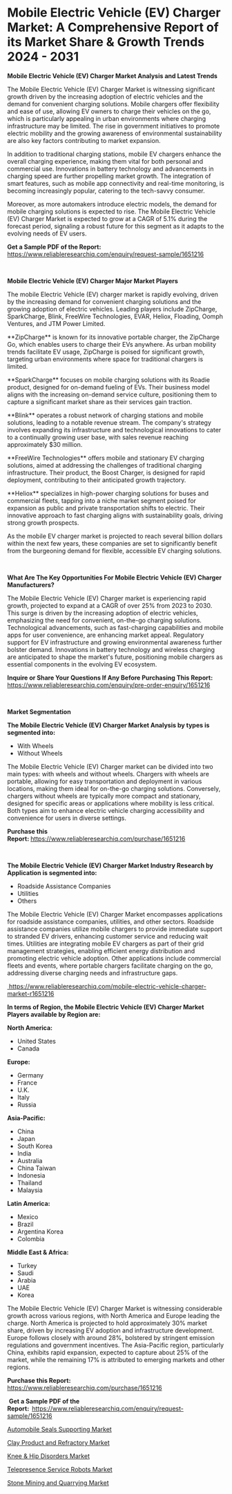 <p><h1>Mobile Electric Vehicle (EV) Charger Market: A Comprehensive Report of its Market Share & Growth Trends 2024 - 2031</h1></p><p><strong>Mobile Electric Vehicle (EV) Charger Market Analysis and Latest Trends</strong></p>
<p><p>The Mobile Electric Vehicle (EV) Charger Market is witnessing significant growth driven by the increasing adoption of electric vehicles and the demand for convenient charging solutions. Mobile chargers offer flexibility and ease of use, allowing EV owners to charge their vehicles on the go, which is particularly appealing in urban environments where charging infrastructure may be limited. The rise in government initiatives to promote electric mobility and the growing awareness of environmental sustainability are also key factors contributing to market expansion.</p><p>In addition to traditional charging stations, mobile EV chargers enhance the overall charging experience, making them vital for both personal and commercial use. Innovations in battery technology and advancements in charging speed are further propelling market growth. The integration of smart features, such as mobile app connectivity and real-time monitoring, is becoming increasingly popular, catering to the tech-savvy consumer.</p><p>Moreover, as more automakers introduce electric models, the demand for mobile charging solutions is expected to rise. The Mobile Electric Vehicle (EV) Charger Market is expected to grow at a CAGR of 5.1% during the forecast period, signaling a robust future for this segment as it adapts to the evolving needs of EV users.</p></p>
<p><strong>Get a Sample PDF of the Report:&nbsp;</strong> <a href="https://www.reliableresearchiq.com/enquiry/request-sample/1651216?utm_campaign=1087&utm_medium=2&utm_source=Github&utm_content=ia&utm_term=08122024&utm_id=mobile-electric-vehicle-ev-charger">https://www.reliableresearchiq.com/enquiry/request-sample/1651216</a></p>
<p>&nbsp;</p>
<p><strong>Mobile Electric Vehicle (EV) Charger Major Market Players</strong></p>
<p><p>The mobile Electric Vehicle (EV) charger market is rapidly evolving, driven by the increasing demand for convenient charging solutions and the growing adoption of electric vehicles. Leading players include ZipCharge, SparkCharge, Blink, FreeWire Technologies, EVAR, Heliox, Floading, Oomph Ventures, and JTM Power Limited.</p><p>**ZipCharge** is known for its innovative portable charger, the ZipCharge Go, which enables users to charge their EVs anywhere. As urban mobility trends facilitate EV usage, ZipCharge is poised for significant growth, targeting urban environments where space for traditional chargers is limited.</p><p>**SparkCharge** focuses on mobile charging solutions with its Roadie product, designed for on-demand fueling of EVs. Their business model aligns with the increasing on-demand service culture, positioning them to capture a significant market share as their services gain traction.</p><p>**Blink** operates a robust network of charging stations and mobile solutions, leading to a notable revenue stream. The company's strategy involves expanding its infrastructure and technological innovations to cater to a continually growing user base, with sales revenue reaching approximately $30 million.</p><p>**FreeWire Technologies** offers mobile and stationary EV charging solutions, aimed at addressing the challenges of traditional charging infrastructure. Their product, the Boost Charger, is designed for rapid deployment, contributing to their anticipated growth trajectory.</p><p>**Heliox** specializes in high-power charging solutions for buses and commercial fleets, tapping into a niche market segment poised for expansion as public and private transportation shifts to electric. Their innovative approach to fast charging aligns with sustainability goals, driving strong growth prospects.</p><p>As the mobile EV charger market is projected to reach several billion dollars within the next few years, these companies are set to significantly benefit from the burgeoning demand for flexible, accessible EV charging solutions.</p></p>
<p>&nbsp;</p>
<p><strong>What Are The Key Opportunities For Mobile Electric Vehicle (EV) Charger Manufacturers?</strong></p>
<p><p>The Mobile Electric Vehicle (EV) Charger market is experiencing rapid growth, projected to expand at a CAGR of over 25% from 2023 to 2030. This surge is driven by the increasing adoption of electric vehicles, emphasizing the need for convenient, on-the-go charging solutions. Technological advancements, such as fast-charging capabilities and mobile apps for user convenience, are enhancing market appeal. Regulatory support for EV infrastructure and growing environmental awareness further bolster demand. Innovations in battery technology and wireless charging are anticipated to shape the market's future, positioning mobile chargers as essential components in the evolving EV ecosystem.</p></p>
<p><strong>Inquire or Share Your Questions If Any Before Purchasing This Report:</strong> <a href="https://www.reliableresearchiq.com/enquiry/pre-order-enquiry/1651216?utm_campaign=1087&utm_medium=2&utm_source=Github&utm_content=ia&utm_term=08122024&utm_id=mobile-electric-vehicle-ev-charger">https://www.reliableresearchiq.com/enquiry/pre-order-enquiry/1651216</a></p>
<p>&nbsp;</p>
<p><strong>Market Segmentation</strong></p>
<p><strong>The Mobile Electric Vehicle (EV) Charger Market Analysis by types is segmented into:</strong></p>
<p><ul><li>With Wheels</li><li>Without Wheels</li></ul></p>
<p><p>The Mobile Electric Vehicle (EV) Charger market can be divided into two main types: with wheels and without wheels. Chargers with wheels are portable, allowing for easy transportation and deployment in various locations, making them ideal for on-the-go charging solutions. Conversely, chargers without wheels are typically more compact and stationary, designed for specific areas or applications where mobility is less critical. Both types aim to enhance electric vehicle charging accessibility and convenience for users in diverse settings.</p></p>
<p><strong>Purchase this Report:&nbsp;</strong><a href="https://www.reliableresearchiq.com/purchase/1651216?utm_campaign=1087&utm_medium=2&utm_source=Github&utm_content=ia&utm_term=08122024&utm_id=mobile-electric-vehicle-ev-charger">https://www.reliableresearchiq.com/purchase/1651216</a></p>
<p>&nbsp;</p>
<p><strong>The Mobile Electric Vehicle (EV) Charger Market Industry Research by Application is segmented into:</strong></p>
<p><ul><li>Roadside Assistance Companies</li><li>Utilities</li><li>Others</li></ul></p>
<p><p>The Mobile Electric Vehicle (EV) Charger Market encompasses applications for roadside assistance companies, utilities, and other sectors. Roadside assistance companies utilize mobile chargers to provide immediate support to stranded EV drivers, enhancing customer service and reducing wait times. Utilities are integrating mobile EV chargers as part of their grid management strategies, enabling efficient energy distribution and promoting electric vehicle adoption. Other applications include commercial fleets and events, where portable chargers facilitate charging on the go, addressing diverse charging needs and infrastructure gaps.</p></p>
<p><a href="https://www.reliableresearchiq.com/mobile-electric-vehicle-charger-market-r1651216?utm_campaign=1087&utm_medium=2&utm_source=Github&utm_content=ia&utm_term=08122024&utm_id=mobile-electric-vehicle-ev-charger">&nbsp;https://www.reliableresearchiq.com/mobile-electric-vehicle-charger-market-r1651216</a></p>
<p><strong>In terms of Region, the Mobile Electric Vehicle (EV) Charger Market Players available by Region are:</strong></p>
<p>
    <p> <strong> North America: </strong>
        <ul>
            <li>United States</li>
            <li>Canada</li>
        </ul>
        </p> 
    <p> <strong> Europe: </strong>
        <ul>
            <li>Germany</li>
            <li>France</li>
            <li>U.K.</li>
            <li>Italy</li>
            <li>Russia</li>
        </ul>
        </p> 
    <p> <strong> Asia-Pacific: </strong>
        <ul>
            <li>China</li>
            <li>Japan</li>
            <li>South Korea</li>
            <li>India</li>
            <li>Australia</li>
            <li>China Taiwan</li>
            <li>Indonesia</li>
            <li>Thailand</li>
            <li>Malaysia</li>
        </ul>
        </p> 
    <p> <strong> Latin America: </strong>
        <ul>
            <li>Mexico</li>
            <li>Brazil</li>
            <li>Argentina Korea</li>
            <li>Colombia</li>
        </ul>
        </p> 
    <p> <strong> Middle East & Africa: </strong>
        <ul>
            <li>Turkey</li>
            <li>Saudi</li>
            <li>Arabia</li>
            <li>UAE</li>
            <li>Korea</li>
        </ul>
    </p>
    </p>
<p><p>The Mobile Electric Vehicle (EV) Charger Market is witnessing considerable growth across various regions, with North America and Europe leading the charge. North America is projected to hold approximately 30% market share, driven by increasing EV adoption and infrastructure development. Europe follows closely with around 28%, bolstered by stringent emission regulations and government incentives. The Asia-Pacific region, particularly China, exhibits rapid expansion, expected to capture about 25% of the market, while the remaining 17% is attributed to emerging markets and other regions.</p></p>
<p><strong>Purchase this Report: </strong><a href="https://www.reliableresearchiq.com/purchase/1651216?utm_campaign=1087&utm_medium=2&utm_source=Github&utm_content=ia&utm_term=08122024&utm_id=mobile-electric-vehicle-ev-charger">https://www.reliableresearchiq.com/purchase/1651216</a></p>
<p>&nbsp;<strong>Get a Sample PDF of the Report:&nbsp;&nbsp;</strong><a href="https://www.reliableresearchiq.com/enquiry/request-sample/1651216?utm_campaign=1087&utm_medium=2&utm_source=Github&utm_content=ia&utm_term=08122024&utm_id=mobile-electric-vehicle-ev-charger">https://www.reliableresearchiq.com/enquiry/request-sample/1651216</a></p>
<p><strong></strong></p>
<p><p><a href="https://www.linkedin.com/pulse/competitive-landscape-automobile-seals-supporting-market-strong-5pzhc?utm_campaign=1087&utm_medium=2&utm_source=Github&utm_content=ia&utm_term=08122024&utm_id=mobile-electric-vehicle-ev-charger">Automobile Seals Supporting Market</a></p><p><a href="https://www.linkedin.com/pulse/the-sympatico-insight-9odme?utm_campaign=1087&utm_medium=2&utm_source=Github&utm_content=ia&utm_term=08122024&utm_id=mobile-electric-vehicle-ev-charger">Clay Product and Refractory Market</a></p><p><a href="https://www.linkedin.com/pulse/market-research-report-growth-knee-hip-disorders-128-cagr-msbsc?utm_campaign=1087&utm_medium=2&utm_source=Github&utm_content=ia&utm_term=08122024&utm_id=mobile-electric-vehicle-ev-charger">Knee & Hip Disorders Market</a></p><p><a href="https://github.com/ulyssacrayne00231/Market-Research-Report-List-1/blob/main/telepresence-service-robots-market.md?utm_campaign=1087&utm_medium=2&utm_source=Github&utm_content=ia&utm_term=08122024&utm_id=mobile-electric-vehicle-ev-charger">Telepresence Service Robots Market</a></p><p><a href="https://www.linkedin.com/pulse/stone-mining-quarrying-market-global-insights-sales-trends-7tnpc?utm_campaign=1087&utm_medium=2&utm_source=Github&utm_content=ia&utm_term=08122024&utm_id=mobile-electric-vehicle-ev-charger">Stone Mining and Quarrying Market</a></p></p>